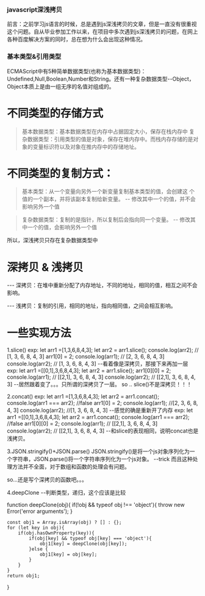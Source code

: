 ### javascript深浅拷贝

前言：之前学习js语言的时候，总是遇到js深浅拷贝的文章，但是一直没有很重视这个问题。自从毕业参加工作以来，在项目中多次遇到js深浅拷贝的问题，在网上各种百度解决方案的同时，总在想为什么会出现这种情况。

### 基本类型&引用类型
ECMAScript中有5种简单数据类型(也称为基本数据类型)：Undefined,Null,Boolean,Number和String。还有一种复杂数据类型--Object，Object本质上是由一组无序的名值对组成的。

# 不同类型的存储方式
> 基本数据类型：基本数据类型在内存中占据固定大小，保存在栈内存中
> 复杂数据类型：引用类型的值是对象，保存在堆内存中。而栈内存存储的是对象的变量标识符以及对象在推内存中的存储地址。

# 不同类型的复制方式：
> 基本类型：从一个变量向另外一个新变量复制基本类型的值，会创建这 个值的一个副本，并将该副本复制给新变量。
-- 修改其中一个的值，并不会影响另外一个值

> 复杂数据类型：复制的是指针，所以复制后会指向同一个变量。
-- 修改其中一个的值，会影响另外一个值

所以，深浅拷贝只存在复杂数据类型中

# 深拷贝 & 浅拷贝
--- 深拷贝：在堆中重新分配了内存地址，不同的地址，相同的值，相互之间不会影响。


--- 浅拷贝：复制的引用，相同的地址，指向相同值，之间会相互影响。

# 一些实现方法

1.slice()
exp:
let arr1 =[1,3,6,8,4,3];
let arr2 = arr1.slice();
console.log(arr2); // [1, 3, 6, 8, 4, 3]
arr1[0] = 2;
console.log(arr1);  // [2, 3, 6, 8, 4, 3]
console.log(arr2);  // [1, 3, 6, 8, 4, 3]
  --看着像是深拷贝，那接下来再加一层
exp:
let arr1 =[[0,1],3,6,8,4,3];
let arr2 = arr1.slice();
arr1[0][0] = 2;
console.log(arr1);  // [[2,1], 3, 6, 8, 4, 3]
console.log(arr2);  // [[2,1], 3, 6, 8, 4, 3]
--居然跟着变了。。。只所谓的深拷贝了一层。
so .. slice()不是深拷贝！！！

2.concat()
exp:
let arr1 =[1,3,6,8,4,3];
let arr2 = arr1.concat();
console.log(arr1 === arr2);  //false
arr1[0] = 2;
console.log(arr1); //[2, 3, 6, 8, 4, 3]
console.log(arr2);  //[1, 3, 6, 8, 4, 3]
--感觉的确是重新开了内存
exp:
let arr1 =[[0,1],3,6,8,4,3];
let arr2 = arr1.concat();
console.log(arr1 === arr2);  //false
arr1[0][0] = 2;
console.log(arr1);  // [[2,1], 3, 6, 8, 4, 3]
console.log(arr2);  // [[2,1], 3, 6, 8, 4, 3]
--和slice的表现相同，说明concat也是浅拷贝。

3.JSON.stringify()+JSON.parse()
JSON.stringify()是将一个js对象序列化为一个字符串，JSON.parse()将一个字符串序列化为一个js对象。   --trick
而且这种处理方法并不全面，对于数组和函数的处理会有问题。

so...还是写个深拷贝的函数吧。。。

4.deepClone  --判断类型，递归，这个应该是比较

function deepClone(obj){
    if(!obj && typeof obj !== 'object'){
        throw new Error('error arguments');
    }

    const obj1 = Array.isArray(obj) ? [] : {};
    for (let key in obj){
        if(obj.hasOwnProperty(key)){
            if(obj[key] && typeof obj[key] === 'object'){
                obj1[key] = deepClone(obj[key]);
            }else {
                obj1[key] = obj[key];
            }
        }
    }
    return obj1;
}










